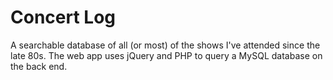 # Concert Log

A searchable database of all (or most) of the shows I've attended since the late 80s. The web app uses jQuery and PHP to query a MySQL database on the back end. 
